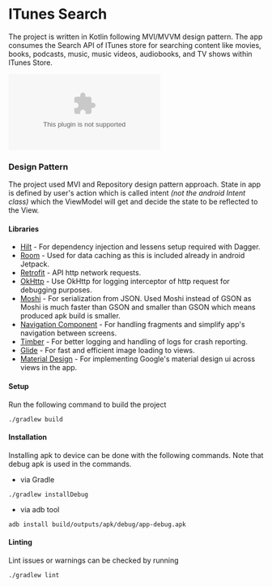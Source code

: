 # ITunes Search

The project is written in Kotlin following MVI/MVVM design pattern. The app consumes the Search API of ITunes store for searching content like movies, books, podcasts, music, music videos, audiobooks, and TV shows within ITunes Store.

![Alt text](/ouput/itunes-search-androd_1.0.0-.apk?raw=true "")

### Design Pattern
The project used MVI and Repository design pattern approach. State in app is defined by user's action which is called intent _(not the android Intent class)_ which the ViewModel will get and decide the state to be reflected to the View.

#### Libraries
* [Hilt](https://dagger.dev/hilt/) - For dependency injection and lessens setup required with Dagger.
* [Room](https://developer.android.com/jetpack/androidx/releases/room) - Used for data caching as this is included already in android Jetpack.
* [Retrofit](https://square.github.io/retrofit/) - API http network requests.
* [OkHttp](https://square.github.io/okhttp/) - Use OkHttp for logging interceptor of http request for debugging purposes.
* [Moshi](https://github.com/square/moshi) - For serialization from JSON. Used Moshi instead of GSON as Moshi is much faster than GSON and smaller than GSON which means produced apk build is smaller.
* [Navigation Component](https://developer.android.com/guide/navigation) - For handling fragments and simplify app's navigation between screens.
* [Timber](https://github.com/JakeWharton/timber) - For better logging and handling of logs for crash reporting.
* [Glide](https://github.com/bumptech/glide) - For fast and efficient image loading to views.
* [Material Design](https://material.io/) - For implementing Google's material design ui across views in the app.

#### Setup
Run the following command to build the project
```
./gradlew build
```

#### Installation
Installing apk to device can be done with the following commands. Note that debug apk is used in the commands.
- via Gradle
```
./gradlew installDebug
```
- via adb tool
```
adb install build/outputs/apk/debug/app-debug.apk
```

#### Linting
Lint issues or warnings can be checked by running
```
./gradlew lint
```